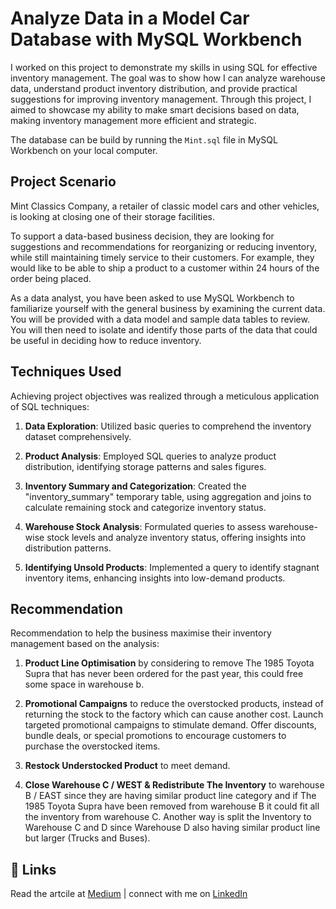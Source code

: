 # Analyze Data in a Model Car Database with MySQL Workbench

I worked on this project to demonstrate my skills in using SQL for effective inventory management. The goal was to show how I can analyze warehouse data, understand product inventory distribution, and provide practical suggestions for improving inventory management. Through this project, I aimed to showcase my ability to make smart decisions based on data, making inventory management more efficient and strategic.

The database can be build by running the `Mint.sql` file in MySQL Workbench on your local computer.

## Project Scenario

Mint Classics Company, a retailer of classic model cars and other vehicles, is looking at closing one of their storage facilities. 

To support a data-based business decision, they are looking for suggestions and recommendations for reorganizing or reducing inventory, while still maintaining timely service to their customers. For example, they would like to be able to ship a product to a customer within 24 hours of the order being placed.

As a data analyst, you have been asked to use MySQL Workbench to familiarize yourself with the general business by examining the current data. You will be provided with a data model and sample data tables to review. You will then need to isolate and identify those parts of the data that could be useful in deciding how to reduce inventory.

## Techniques Used
Achieving project objectives was realized through a meticulous application of SQL techniques:

1. **Data Exploration**: Utilized basic queries to comprehend the inventory dataset comprehensively.

2. **Product Analysis**: Employed SQL queries to analyze product distribution, identifying storage patterns and sales figures.

3. **Inventory Summary and Categorization**: Created the "inventory_summary" temporary table, using aggregation and joins to calculate remaining stock and categorize inventory status.

4. **Warehouse Stock Analysis**: Formulated queries to assess warehouse-wise stock levels and analyze inventory status, offering insights into distribution patterns.

5. **Identifying Unsold Products**: Implemented a query to identify stagnant inventory items, enhancing insights into low-demand products.

## Recommendation 
Recommendation to help the business maximise their inventory management based on the analysis:
1. **Product Line Optimisation** by considering to remove The 1985 Toyota Supra that has never been ordered for the past year, this could free some space in warehouse b. 

2. **Promotional Campaigns** to reduce the overstocked products, instead of returning the stock to the factory which can cause another cost. Launch targeted promotional campaigns to stimulate demand. Offer discounts, bundle deals, or special promotions to encourage customers to purchase the overstocked items. 

3. **Restock Understocked Product** to meet demand.

4. **Close Warehouse C / WEST & Redistribute The Inventory** to warehouse B / EAST since they are having similar product line category and if The 1985 Toyota Supra have been removed from warehouse B it could fit all the inventory from warehouse C. Another way is split the Inventory to Warehouse C and D since Warehouse D also having similar product line but larger (Trucks and Buses).

## 🔗 Links

Read the artcile at [Medium](https://medium.com/@devinirfana/analyze-data-in-a-model-car-database-with-mysql-workbench-d4109346d987) |
connect with me on [LinkedIn](https://www.linkedin.com/in/devinirfana/)
